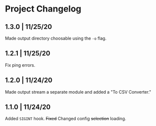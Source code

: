 # Project Changelog

## 1.3.0 | 11/25/20

Made output directory choosable using the `-o` flag.

## 1.2.1 | 11/25/20

Fix ping errors.

## 1.2.0 | 11/24/20

Made output stream a separate module and added a "To CSV Converter."

## 1.1.0 | 11/24/20

Added `SIGINT` hook. ~~Fixed~~ Changed config ~~selection~~ loading.
